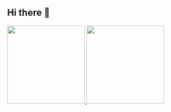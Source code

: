## Hi there 👋

<div>
<a href="https://github.com/Jean-Antunes">
<img height="180em" src="https://github-readme-stats.vercel.app/api?username=Jean-Antunes&show_icons=true&theme=midnight-purple&include_all_commits=true&count_private=true"/>
<img height="180em" src="https://github-readme-stats.vercel.app/api/top-langs/?username=Jean-Antunes&layout=compact&langs_count=16&theme=midnight-purple"/>
</div>


